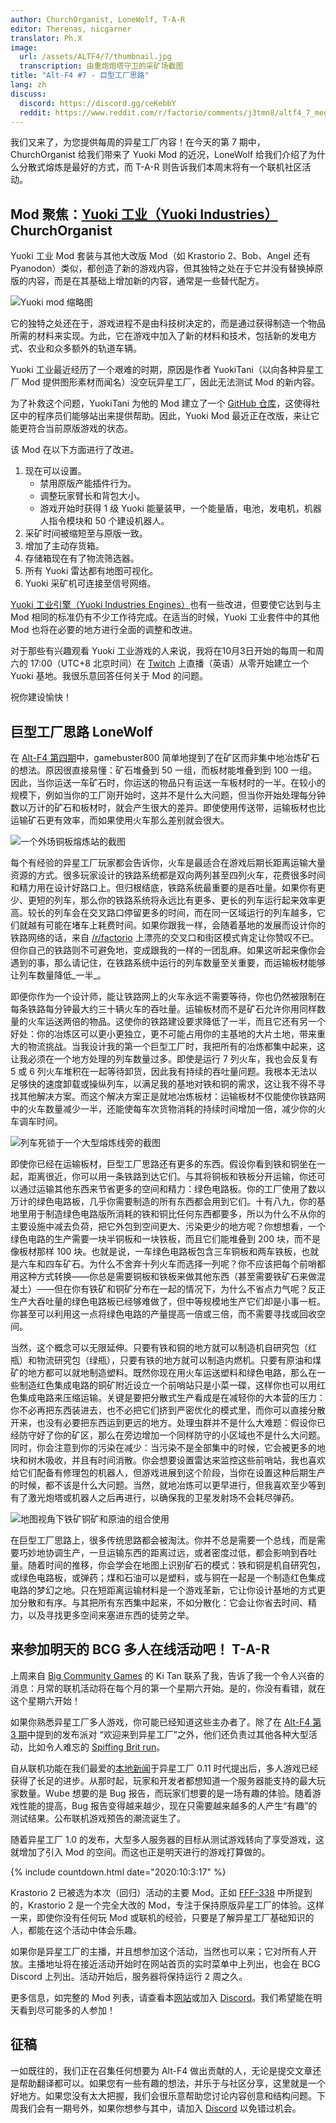 ```yaml
---
author: ChurchOrganist, LoneWolf, T-A-R
editor: Therenas, nicgarner
translator: Ph.X
image:
  url: /assets/ALTF4/7/thumbnail.jpg
  transcription: 由重炮炮塔守卫的采矿场截图
title: "Alt-F4 #7 - 巨型工厂思路"
lang: zh
discuss:
  discord: https://discord.gg/ceKebbY
  reddit: https://www.reddit.com/r/factorio/comments/j3tmn8/altf4_7_megabase_mentality/
---
```


我们又来了，为您提供每周的异星工厂内容！在今天的第 7 期中，ChurchOrganist 给我们带来了 Yuoki Mod 的近况，LoneWolf 给我们介绍了为什么分散式熔炼是最好的方式，而 T-A-R 则告诉我们本周末将有一个联机社区活动。

## Mod 聚焦：[Yuoki 工业（Yuoki Industries）](https://mods.factorio.com/mod/Yuoki) <author>ChurchOrganist</author>

Yuoki 工业 Mod 套装与其他大改版 Mod（如 Krastorio 2、Bob、Angel 还有 Pyanodon）类似，都创造了新的游戏内容，但其独特之处在于它并没有替换掉原版的内容，而是在其基础上增加新的内容，通常是一些替代配方。

![Yuoki mod 缩略图](https://media.alt-f4.blog/ALTF4/7/yuoki-industries-icon.png)

它的独特之处还在于，游戏进程不是由科技树决定的，而是通过获得制造一个物品所需的材料来实现。为此，它在游戏中加入了新的材料和技术，包括新的发电方式、农业和众多额外的轨道车辆。

Yuoki 工业最近经历了一个艰难的时期，原因是作者 YuokiTani（以向各种异星工厂 Mod 提供图形素材而闻名）没空玩异星工厂，因此无法测试 Mod 的新内容。

为了补救这个问题，YuokiTani 为他的 Mod 建立了一个 [GitHub 仓库](https://github.com/Yuoki-Industries)，这使得社区中的程序员们能够站出来提供帮助。因此，Yuoki Mod 最近正在改版，来让它能更符合当前原版游戏的状态。

该 Mod 在以下方面进行了改进。

1. 现在可以设置。
    * 禁用原版产能插件行为。
    * 调整玩家臂长和背包大小。
    * 游戏开始时获得 1 级 Yuoki 能量装甲，一个能量盾，电池，发电机，机器人指令模块和 50 个建设机器人。
2. 采矿时间被缩短至与原版一致。
3. 增加了主动存货箱。
4. 存储箱现在有了物流筛选器。
5. 所有 Yuoki 雷达都有地图可视化。
6. Yuoki 采矿机可连接至信号网络。

[Yuoki 工业引擎（Yuoki Industries Engines）](https://mods.factorio.com/mods/YuokiTani/yi_engines)也有一些改进，但要使它达到与主 Mod 相同的标准仍有不少工作待完成。在适当的时候，Yuoki 工业套件中的其他 Mod 也将在必要的地方进行全面的调整和改进。

对于那些有兴趣观看 Yuoki 工业游戏的人来说，我将在10月3日开始的每周一和周六的 17:00（UTC+8 北京时间）在 [Twitch](https://www.twitch.tv/churchorganist) 上直播（英语）从零开始建立一个 Yuoki 基地。我很乐意回答任何关于 Mod 的问题。

祝你建设愉快！

## 巨型工厂思路 <author>LoneWolf</author>

在 [Alt-F4 第四期](https://alt-f4.blog/zh/ALTF4-4/)中，gamebuster800 简单地提到了在矿区而非集中地冶炼矿石的想法。原因很直接易懂：矿石堆叠到 50 一组，而板材能堆叠到到 100 一组。因此，当你运送一车矿石时，你运送的物品只有运送一车板材时的一半。在较小的规模下，例如当你的工厂刚开始时，这并不是什么大问题，但当你开始处理每分钟数以万计的矿石和板材时，就会产生很大的差异。即使使用传送带，运输板材也比运输矿石更有效率，而如果使用火车那么差别就会很大。

![一个外场铜板熔炼站的截图](https://media.alt-f4.blog/ALTF4/7/offsite_copper_smelting.jpg)

每个有经验的异星工厂玩家都会告诉你，火车是最适合在游戏后期长距离运输大量资源的方式。很多玩家设计的铁路系统都是双向两列甚至四列火车，花费很多时间和精力用在设计好路口上。但归根结底，铁路系统最重要的是吞吐量。如果你有更少、更短的列车，那么你的铁路系统将永远比有更多、更长的列车运行起来效率更高。较长的列车会在交叉路口停留更多的时间，而在同一区域运行的列车越多，它们就越有可能在堵车上耗费时间。如果你跟我一样，会随着基地的发展而设计你的铁路网络的话，来自 [/r/factorio](https://www.reddit.com/r/factorio/) 上漂亮的交叉口和街区模式肯定让你赞叹不已。但你自己的铁路则不可避免地，变成跟我的一样的一团乱麻。如果这听起来像你会遇到的事，那么请记住，在铁路系统中运行的列车数量至关重要，而运输板材能够让列车数量降低_一半_。

即便你作为一个设计师，能让铁路网上的火车永远不需要等待，你也仍然被限制在每条铁路每分钟最大约三十辆火车的吞吐量。运输板材而不是矿石允许你用同样数量的火车运送两倍的物品。这使你的铁路建设要求降低了一半，而且它还有另一个好处：你的冶炼区可以更小更独立，更不可能占用你的主基地的大片土地，带来重大的物流挑战。当我设计我的第一个巨型工厂时，我把所有的冶炼都集中起来，这让我必须在一个地方处理的列车数量过多。即使是运行 7 列火车，我也会反复有 5 或 6 列火车堆积在一起等待卸货，因此我有持续的吞吐量问题。我根本无法以足够快的速度卸载或操纵列车，以满足我的基地对铁和铜的需求，这让我不得不寻找其他解决方案。而这个解决方案正是就地冶炼板材：运输板材不仅能使你铁路网中的火车数量减少一半，还能使每车次货物消耗的持续时间增加一倍，减少你的火车调车时间。

![列车死锁于一个大型熔炼线旁的截图](https://media.alt-f4.blog/ALTF4/7/smelting_jam.jpg)

即使你已经在运输板材，巨型工厂思路还有更多的东西。假设你看到铁和铜坐在一起，距离很近，你可以用一条铁路到达它们。与其将铜板和铁板分开运输，你还可以通过运输其他东西来节省更多的空间和精力：绿色电路板。你的工厂使用了数以万计的绿色电路板，几乎你需要制造的所有东西都会用到它们。十有八九，你的基地里用于制造绿色电路版所消耗的铁和铜比任何东西都要多，所以为什么不从你的主要设施中减去负荷，把它外包到空间更大、污染更少的地方呢？你想想看，一个绿色电路的生产需要一块半铜板和一块铁板，而且它们能堆叠到 200 块，而不是像板材那样 100 块。也就是说，一车绿色电路板包含三车铜板和两车铁板，也就是六车和四车矿石。为什么不舍弃十列火车而选择一列呢？你不应该把每个前哨都用这种方式转换——你总是需要铜板和铁板来做其他东西（甚至需要铁矿石来做混凝土）——但在你有铁矿和铜矿分布在一起的情况下，为什么不省点力气呢？反正生产大吞吐量的绿色电路板已经够难做了，但中等规模地生产它们却是小事一桩。你甚至可以利用这一点将绿色电路的产量提高一倍或三倍，而不需要寻找或回收空间。

当然，这个概念可以无限延伸。只要有铁和铜的地方就可以制造机自研究包（红瓶）和物流研究包（绿瓶），只要有铁的地方就可以制造内燃机。只要有原油和煤矿的地方都可以就地制造塑料。既然你现在用火车运送塑料和绿色电路，那么在一些制造红色集成电路的铜矿附近设立一个前哨站只是小菜一碟，这样你也可以用红色集成电路来压缩运输。关键是要把分散式生产看成是在减轻你的大本营的压力：你不必再把东西装进去，也不必把它们挤到严密优化的模式里，而你可以直接分散开来，也没有必要把东西运到更远的地方。处理虫群并不是什么大难题：假设你已经防守好了你的矿区，那么在旁边增加一个同样防守的小区域也不是什么大问题。同时，你会注意到你的污染在减少：当污染不是全部集中的时候，它会被更多的地块和树木吸收，并且有时间消散。你会想要设置雷达来监控这些前哨站，我也喜欢给它们配备有修理包的机器人，但游戏进展到这个阶段，当你在设置这种后期生产的时候，都不该是什么大问题。当然，就地冶炼可以更早进行，但我喜欢至少等到有了激光炮塔或机器人之后再进行，以确保我的卫星发射场不会耗尽弹药。

![地图视角下铁矿铜矿和原油的组合使用](https://media.alt-f4.blog/ALTF4/7/offsite_bonanza.jpg)

在巨型工厂思路上，很多传统思路都会被淘汰。你并不总是需要一个总线，而是需要巧妙地协调生产，一旦运输东西的距离过远，或者密度过低，都会影响到吞吐量。随着时间的推移，你会学会在地图上识别矿石的模式：铁和铜是机自研究包，或绿色电路板，或弹药；煤和石油可以是塑料，或与铜在一起是一个制造红色集成电路的梦幻之地。只在短距离运输材料是一个游戏革新，它让你设计基地的方式更加分散和有序。与其把所有东西集中起来，不如分散化：它会让你省去时间、精力，以及寻找更多空间来塞进东西的徒劳之举。

## 来参加明天的 BCG 多人在线活动吧！ <author>T-A-R</author>

上周来自 [Big Community Games](https://www.bigcommunitygames.com/Factorio-MMO) 的 Ki Tan 联系了我，告诉了我一个令人兴奋的消息：月常的联机活动将在每个月的第一个星期六开始。是的，你没有看错，就在这个星期六开始！

如果你熟悉异星工厂多人游戏，你可能已经知道这些主办者了。除了在 [Alt-F4 第 3 期](https://alt-f4.blog/zh/ALTF4-3/#dont-break-the-new-toys-please-t-a-r)中提到的发布派对 “欢迎来到异星工厂”之外，他们还负责过其他各种大型活动，比如令人难忘的 [Spiffing Brit run](https://www.youtube.com/watch?v=2hgvIhMkgKU)。

自从联机功能在我们最爱的[本地新闻](https://factorio.com/blog/post/fff-58)于异星工厂 0.11 时代提出后，多人游戏已经获得了长足的进步。从那时起，玩家和开发者都想知道一个服务器能支持的最大玩家数量。Wube 想要的是 Bug 报告，而玩家们想要的是一场有趣的体验。随着游戏性能的提高，Bug 报告变得越来越少，现在只需要越来越多的人产生“有趣”的测试结果。公布联机游戏预告的潮流诞生了。

随着异星工厂 1.0 的发布，大型多人服务器的目标从测试游戏转向了享受游戏，这就增加了引入 Mod 的空间。而这也正是明天进行的游戏打算做的。

{% include countdown.html date="2020:10:3:17" %} <br>

Krastorio 2 已被选为本次（回归）活动的主要 Mod。正如 [FFF-338](https://www.factorio.com/blog/post/fff-338) 中所提到的，Krastorio 2 是一个完全大改的 Mod，专注于保持原版异星工厂的体验。这样一来，即使你没有任何玩 Mod 或联机的经验，只要是了解异星工厂基础知识的人，都能在这个活动中体会乐趣。

如果你是异星工厂的主播，并且想参加这个活动，当然也可以来；它对所有人开放。主播地址将在接近活动开始时在网站首页的实时菜单中上列出，也会在 BCG Discord 上列出。活动开始后，服务器将保持运行 2 周之久。

更多信息，如完整的 Mod 列表，请查看本[网站](https://www.bigcommunitygames.com/Factorio-MMO)或加入 [Discord](https://discord.gg/N8G5nBn)。我们希望能在明天看到尽可能多的人参加！

## 征稿

一如既往的，我们正在召集任何想要为 Alt-F4 做出贡献的人，无论是提交文章还是帮助翻译都可以。如果您有一些有趣的想法，并乐于与社区分享，这里就是一个好地方。如果您没有太大把握，我们会很乐意帮助您讨论内容创意和结构问题。下周我们会有一期号外，如果你想参与其中，请加入 [Discord](https://discord.gg/nxnCFkb) 以免错过机会。
